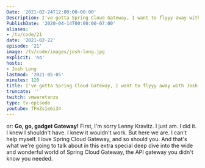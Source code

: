 ```yaml
---
Date: '2021-02-24T12:00:00-08:00'
Description: I've gotta Spring Cloud Gateway, I want to flyyy away with Josh Long
PublishDate: '2020-04-14T00:00:00-07:00'
aliases:
- /tv/code/21
date: '2021-02-22'
episode: '21'
image: /tv/code/images/josh-long.jpg
explicit: 'no'
hosts:
- Josh Long
lastmod: '2021-05-05'
minutes: 120
title: I've gotta Spring Cloud Gateway, I want to flyyy away with Josh Long
truncate: ''
twitch: vmwaretanzu
type: tv-episode
youtube: fFmZs1e6i34
---
```


or: **Go, go, gadget Gateway!** First, I'm sorry Lenny Kravitz. I just am. I did it. I knew I shouldn't have. I knew it wouldn't work. But here we are. I can't help myself. I love Spring Cloud Gateway, and so should you. And that's what we're going to talk about in this extra special deep dive into the wide and wonderful world of Spring Cloud Gateway, the API gateway you didn't know you needed.